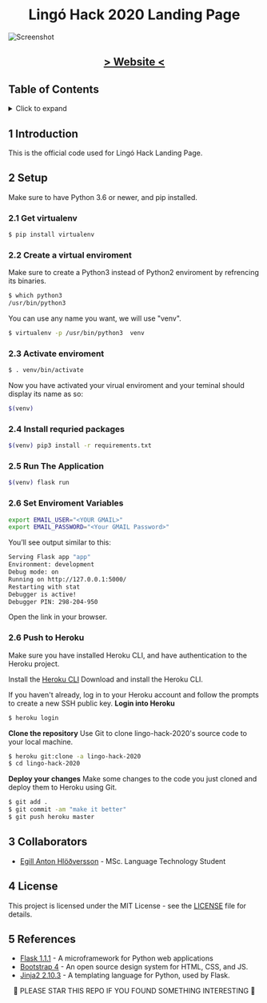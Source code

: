 <h1 align="center">
Lingó Hack 2020 Landing Page
</h1>

<img src="https://user-images.githubusercontent.com/9976294/69917790-cc49e700-1461-11ea-811f-22172aa65bc6.png" alt="Screenshot" align="center"/>

<h2 align="center">
<a href="https://lingo-hack-2020.herokuapp.com/">> Website <</a>
</h2>

## Table of Contents
<!-- ⛔️ MD-MAGIC-EXAMPLE:START (TOC:collapse=true&collapseText=Click to expand) -->
<details>
<summary>Click to expand</summary>

1. [Introduction](#1-introduction)
2. [Setup](#2-setup)
3. [Collaborators](#3-collaborators)
4. [License](#4-license)
5. [References](#5-references)

</details>
<!-- ⛔️ MD-MAGIC-EXAMPLE:END -->


## 1 Introduction
This is the official code used for Lingó Hack Landing Page.

## 2 Setup

Make sure to have Python 3.6 or newer, and pip installed.

### 2.1 Get virtualenv

```bash
$ pip install virtualenv
```

### 2.2 Create a virtual enviroment

Make sure to create a Python3 instead of Python2 enviroment by refrencing its binaries.
```bash
$ which python3
/usr/bin/python3
```

You can use any name you want, we will use "venv".
```bash
$ virtualenv -p /usr/bin/python3  venv
```

### 2.3 Activate enviroment

```bash
$ . venv/bin/activate
```

Now you have activated your virual enviroment and your teminal should display its name as so:
```bash
$(venv)
```

### 2.4 Install requried packages
```bash
$(venv) pip3 install -r requirements.txt  
```

### 2.5 Run The Application

```bash
$(venv) flask run
```

### 2.6 Set Enviroment Variables
```bash
export EMAIL_USER="<YOUR GMAIL>"
export EMAIL_PASSWORD="<Your GMAIL Password>"
```


You’ll see output similar to this:

```bash
Serving Flask app "app"
Environment: development
Debug mode: on
Running on http://127.0.0.1:5000/
Restarting with stat
Debugger is active!
Debugger PIN: 298-204-950
```

Open the link in your browser.

### 2.6 Push to Heroku
Make sure you have installed Heroku CLI, and have authentication to the Heroku project.

Install the [Heroku CLI](https://devcenter.heroku.com/articles/heroku-command-line)
Download and install the Heroku CLI.

If you haven't already, log in to your Heroku account and follow the prompts to create a new SSH public key.
**Login into Heroku**
```bash
$ heroku login
```

**Clone the repository**
Use Git to clone lingo-hack-2020's source code to your local machine.


```bash
$ heroku git:clone -a lingo-hack-2020
$ cd lingo-hack-2020
```

**Deploy your changes**
Make some changes to the code you just cloned and deploy them to Heroku using Git.

```bash
$ git add .
$ git commit -am "make it better"
$ git push heroku master
```

## 3 Collaborators
* [Egill Anton Hlöðversson](https://github.com/egillanton) - MSc. Language Technology Student

## 4 License
This project is licensed under the MIT License - see the [LICENSE](LICENSE) file for details.

## 5 References
- [Flask 1.1.1](http://flask.pocoo.org/) - A microframework for Python web applications
- [Bootstrap 4](https://getbootstrap.com/) - An open source design system for HTML, CSS, and JS.
- [Jinja2 2.10.3](http://jinja.pocoo.org/docs/2.10/) - A templating language for Python, used by Flask.


<p align="center">
🌟 PLEASE STAR THIS REPO IF YOU FOUND SOMETHING INTERESTING 🌟
</p>